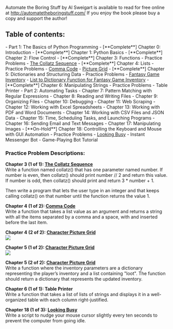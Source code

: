 Automate the Boring Stuff by Al Sweigart is available to read for free online at http://automatetheboringstuff.com/
If you enjoy the book please buy a copy and support the author!

<h2>Table of contents:</h2>
- Part 1: The Basics of Python Programming
  - [**Complete**] Chapter 0: Introduction 
  - [**Complete**] Chapter 1: Python Basics
  - [**Complete**] Chapter 2: Flow Control
  - [**Complete**] Chapter 3: Functions
    - Practice Problems
      - <a href="https://github.com/ArnoldM904/Programming_Books/blob/master/Automate_the_Boring_Stuff/Chapter_003/Practice_Problems/The_Collatz_Sequence.py">The Collatz Sequence</a>
  - [**Complete**] Chapter 4: Lists
    - Practice Problems
      - <a href="https://github.com/ArnoldM904/Programming_Books/blob/master/Automate_the_Boring_Stuff/Chapter_004/Practice_Problems/Comma_Code.py">Comma Code</a>
      - <a href="https://github.com/ArnoldM904/Programming_Books/blob/master/Automate_the_Boring_Stuff/Chapter_004/Practice_Problems/Picture_Grid.py">Picture Grid</a>
  - [**Complete**] Chapter 5: Dictionaries and Structuring Data
    - Practice Problems
      - <a href="https://github.com/ArnoldM904/Programming_Books/blob/master/Automate_the_Boring_Stuff/Chapter_005/Practice_Problems/Fantasy_Game_Inventory.py">Fantasy Game Inventory</a>
      - <a href="https://github.com/ArnoldM904/Programming_Books/blob/master/Automate_the_Boring_Stuff/Chapter_005/Practice_Problems/List_to_Dictionary_Function.py">List to Dictionary Function for Fantasy Game Inventory</a>
  - [**Complete**] Chapter 6: Manipulating Strings
    - Practice Problems
      - Table Printer
- Part 2: Automating Tasks
  - Chapter 7: Pattern Matching with Regular Expressions
  - Chapter 8: Reading and Writing Files
  - Chapter 9: Organizing Files
  - Chapter 10: Debugging
  - Chapter 11: Web Scraping
  - Chapter 12: Working with Excel Spreadsheets
  - Chapter 13: Working with PDF and Word Documents
  - Chapter 14: Working with CSV Files and JSON Data
  - Chapter 15: Time, Scheduling Tasks, and Launching Programs
  - Chapter 16: Sending Email and Text Messages
  - Chapter 17: Manipulating Images
  - [**On-Hold**] Chapter 18: Controlling the Keyboard and Mouse with GUI Automation
    - Practice Problems    
      - <a href="https://github.com/ArnoldM904/Programming_Books/blob/master/Automate_the_Boring_Stuff/Chapter_018/Practice_Problems/Looking_Busy.py">Looking Busy</a>
      - Instant Messenger Bot
      - Game-Playing Bot Tutorial

<h3>Practice Problem Descriptions: </h3>


<strong> Chapter 3 (1 of 1): [The Collatz Sequence](https://github.com/ArnoldM904/Programming_Books/blob/master/Automate_the_Boring_Stuff/Chapter_003/Practice_Problems/The_Collatz_Sequence.py) </strong>
<BR>
Write a function named collatz() that has one parameter named number. If number is even, then collatz() should print number // 2 and return this value. If number is odd, then collatz() should print and return 3 * number + 1.

Then write a program that lets the user type in an integer and that keeps calling collatz() on that number until the function returns the value 1.
<BR>


<strong>Chapter 4 (1 of 2): [Comma Code](https://github.com/ArnoldM904/Programming_Books/blob/master/Automate_the_Boring_Stuff/Chapter_004/Practice_Problems/Comma_Code.py)</strong>
<BR>
Write a function that takes a list value as an argument and returns a string with all the items separated by a comma and a space, with and inserted before the last item. 
<BR>

<strong>Chapter 4 (2 of 2): [Character Picture Grid](https://github.com/ArnoldM904/Programming_Books/blob/master/Automate_the_Boring_Stuff/Chapter_004/Practice_Problems/Picture_Grid.py)</strong>
<BR>
<img src="http://i.imgur.com/m7Gju39.png"></img>
<BR>


<strong>Chapter 5 (1 of 2): [Character Picture Grid](https://github.com/ArnoldM904/Programming_Books/blob/master/Automate_the_Boring_Stuff/Chapter_005/Practice_Problems/Fantasy_Game_Inventory.py)</strong>
<BR>
<img src="http://i.imgur.com/o9rPwkp.png"></img>
<BR>


<strong>Chapter 5 (2 of 2): [Character Picture Grid](https://github.com/ArnoldM904/Programming_Books/blob/master/Automate_the_Boring_Stuff/Chapter_005/Practice_Problems/List_to_Dictionary_Function.py)</strong>
<BR>
Write a function where the inventory parameters are a dictionary representing the player’s inventory and a list containing "loot". The function should return a dictionary that represents the updated inventory.
<BR>


<strong>Chapter 6 (1 of 1): Table Printer</strong>
<BR>
Write a function that takes a list of lists of strings and displays it in a well-organized table with each column right-justified. 
<BR>


<strong>Chapter 18 (1 of 3): [Looking Busy](https://github.com/ArnoldM904/Programming_Books/blob/master/Automate_the_Boring_Stuff/Chapter_018/Practice_Problems/Looking_Busy.py) </strong>
<BR>
Write a script to nudge your mouse cursor slightly every ten seconds to prevent the computer from going idle.
<BR>
